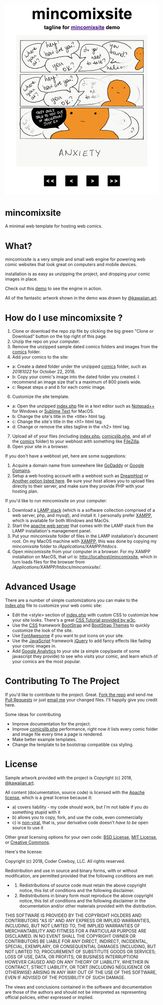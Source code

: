 ![](screenshot.png)

# mincomixsite

A minimal web template for hosting web comics.

# What? 

mincomixsite is a very simple and small web engine for powering web comic websites that look great on computers and mobile devices.

installation is as easy as unzipping the project, and dropping your comic images in place.

Check out this [demo](http://www.codercowboy.com/mincomixsite) to see the engine in action.

All of the fantastic artwork shown in the demo was drawn by [@kawaiian.art](https://www.instagram.com/kawaiian.art/).

# How do I use mincomixsite ?

1. Clone or download the repo zip file by clicking the big green "Clone or Download" button on the top right of this page.
2. Unzip the repo on your computer. 
3. Remove the unzipped sample dated comics folders and images from the [comics](comics) folder.
4. Add your comics to the site:
  - a: Create a dated folder under the unzipped [comics](comics) folder, such as *20181022* for October 22, 2018.
  - b: Copy your comic's image into the dated folder you created. I recommend an image size that's a maximum of 800 pixels wide.
  - c: Repeat steps *a* and *b* for each comic image.
6. Customize the site template.
  - a: Open the unzipped [index.php](index.php) file in a text editor such as [Notepad++](https://notepad-plus-plus.org/) for Windows or [Sublime Text](https://www.sublimetext.com/) for MacOS.
  - b: Change the site's title in the &lt;title&gt; html tag.
  - c: Change the site's title in the &lt;h1&gt; html tag.
  - d: Change or remove the sites tagline in the &lt;h2&gt; html tag.
7. Upload all of your files (including [index.php](index.php), [comicslib.php](comicslib.php), and all of the [comics](comics) folder) to your webhost with something like [FileZilla](https://filezilla-project.org/).
8. Open your site in a browser.

If you don't have a webhost yet, here are some suggestions:

1. Acquire a domain name from somewhere like [GoDaddy](https://www.godaddy.com/) or [Google Domains](https://domains.google/).
2. Setup a web hosting account with a webhost such as [DreamHost](https://www.dreamhost.com/) or [Another option listed here](https://www.pcmag.com/article2/0,2817,2424725,00.asp). Be sure your host allows you to upload files directly to their server, and make sure they provide PHP with your hosting plan. 

If you'd like to run mincomixsite on your computer:

1. Download a [LAMP stack](https://en.wikipedia.org/wiki/LAMP_(software_bundle)) (which is a software collection comprised of a web server, php, and mysql), and install it. I personally prefer [XAMPP](https://www.apachefriends.org/index.html), which is available for both Windows and MacOs.
2. Start the [apache web server](https://httpd.apache.org/) that comes with the LAMP stack from the LAMP installation's management panel.
3. Put your mincomixsite folder of files in the LAMP installation's document root. On my MacOS machine with [XAMPP](https://www.apachefriends.org/index.html), this was done by copying my mincomixsite folder to */Applications/XAMPP/htdocs*.
4. Open mincomixsite from your computer in a browser. For my XAMPP installation on MacOS, that url is: [http://localhost/mincomixsite](http://localhost/mincomixsite), which in turn loads files for the browser from */Applications/XAMPP/htdocs/mincomixsite/*.

# Advanced Usage

There are a number of simple customizations you can make to the [index.php](index.php) file to customize your web comic site:

 * Edit the &lt;style&gt; section of [index.php](index.php) with custom CSS to customize how your site looks. There's a great [CSS Tutorial provided by w3c](https://www.w3schools.com/css/).
 * Use the [CSS](https://www.w3schools.com/css/) framework [BootStrap](https://getbootstrap.com/) and [BootStrap Themes](https://themes.getbootstrap.com/) to quickly customize the look of the site.
 * Use [FontAwesome](https://fontawesome.com/) if you want to put icons on your site.
 * Use the [JavaScript](https://www.w3schools.com/js/default.asp) framework [jQuery](https://jquery.com/) to add fancy effects like fading your comic images in.
 * Add [Google Analytics](https://analytics.google.com/analytics/web/) to your site (a simple copy/paste of some javascript they provide) to see who visits your comic, and learn which of your comics are the most popular.

# Contributing To The Project

If you'd like to contribute to the project. Great. [Fork the repo](https://help.github.com/articles/fork-a-repo/) and send me [Pull Requests](https://help.github.com/articles/about-pull-requests/) or just [email me](jason@onejasonforsale.com) your changed files. I'll happily give you credit here.

Some ideas for contributing

  * Improve documentation for the project.
  * Improve [comicslib.php](comicslib.php) performance, right now it lists every comic folder and image file every time a page is rendered.
  * Make better example templates.
  * Change the template to be bootstrap compatible css styling.

# License

Sample artwork provided with the project is Copyright (c) 2018, [@kawaiian.art](https://www.instagram.com/kawaiian.art/).

All content (documentation, source code) is licensed with the [Apache license](http://en.wikipedia.org/wiki/Apache_license), which is a great license because it:

* a) covers liability - my code should work, but I'm not liable if you do something stupid with it
* b) allows you to copy, fork, and use the code, even commercially
* c) is [non-viral](http://en.wikipedia.org/wiki/Viral_license), that is, your derivative code doesn't *have to be* open source to use it

Other great licensing options for your own code: [BSD License](https://en.wikipedia.org/wiki/BSD_licenses), [MIT License](https://en.wikipedia.org/wiki/MIT_License), or [Creative Commons](https://en.wikipedia.org/wiki/Creative_Commons_license).

Here's the license:

Copyright (c) 2018, Coder Cowboy, LLC. All rights reserved.

Redistribution and use in source and binary forms, with or without
modification, are permitted provided that the following conditions are met:

* 1. Redistributions of source code must retain the above copyright notice, this
list of conditions and the following disclaimer.

* 2. Redistributions in binary form must reproduce the above copyright notice,
this list of conditions and the following disclaimer in the documentation
and/or other materials provided with the distribution.
  
THIS SOFTWARE IS PROVIDED BY THE COPYRIGHT HOLDERS AND CONTRIBUTORS "AS IS" AND
ANY EXPRESS OR IMPLIED WARRANTIES, INCLUDING, BUT NOT LIMITED TO, THE IMPLIED
WARRANTIES OF MERCHANTABILITY AND FITNESS FOR A PARTICULAR PURPOSE ARE
DISCLAIMED. IN NO EVENT SHALL THE COPYRIGHT OWNER OR CONTRIBUTORS BE LIABLE FOR
ANY DIRECT, INDIRECT, INCIDENTAL, SPECIAL, EXEMPLARY, OR CONSEQUENTIAL DAMAGES
[INCLUDING, BUT NOT LIMITED TO, PROCUREMENT OF SUBSTITUTE GOODS OR SERVICES;
LOSS OF USE, DATA, OR PROFITS; OR BUSINESS INTERRUPTION) HOWEVER CAUSED AND
ON ANY THEORY OF LIABILITY, WHETHER IN CONTRACT, STRICT LIABILITY, OR TORT
[INCLUDING NEGLIGENCE OR OTHERWISE) ARISING IN ANY WAY OUT OF THE USE OF THIS
SOFTWARE, EVEN IF ADVISED OF THE POSSIBILITY OF SUCH DAMAGE.
  
The views and conclusions contained in the software and documentation are those
of the authors and should not be interpreted as representing official policies,
either expressed or implied.

